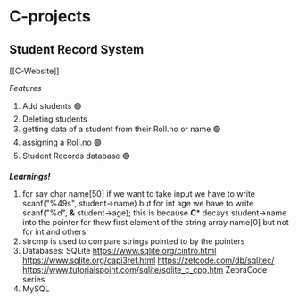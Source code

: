 # C-projects
## Student Record System

[[C-Website]]

*Features*
1. Add students 🟢
2. Deleting students
3. getting data of a student from their Roll.no or name 🟢
4. assigning a Roll.no 🟢
5. Student Records database 🟢

***Learnings!*** 
1. for say char name[50]  if we want to take input we have to write scanf("%49s", student->name) but for int age we have to write scanf("%d", **&** student->age); this is because **C*** decays student->name into the pointer for thew first element of the string array name[0] but not for int and others
2. strcmp is used to compare strings pointed to by the pointers
3. Databases: SQLite
	   https://www.sqlite.org/cintro.html
	   https://www.sqlite.org/capi3ref.html
	   https://zetcode.com/db/sqlitec/
	   https://www.tutorialspoint.com/sqlite/sqlite_c_cpp.htm
	   ZebraCode series
4. MySQL
